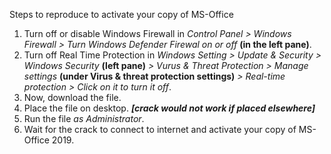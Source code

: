Steps to reproduce to activate your copy of MS-Office

1.  Turn off or disable Windows Firewall in <i>Control Panel > Windows Firewall > Turn Windows Defender Firewal on or off</i> <b> (in the left pane)</b>.
2.  Turn off Real Time Protection in <i>Windows Setting > Update & Security > Windows Security</i> <b>(left pane)</b> <i>> Vurus & Threat Protection > Manage settings</i> <b>(under Virus & threat protection settings)</b> <i>> Real-time protection > Click on it to turn it off</i>.
3.  Now, download the file.
4.  Place the file on desktop. <i><b>[crack would not work if placed elsewhere]</b></i>
5.  Run the file <i>as Administrator</i>.
6.  Wait for the crack to connect to internet and activate your copy of MS-Office 2019.
